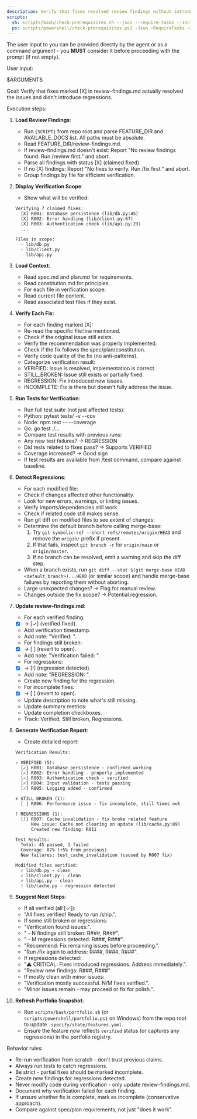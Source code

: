 ```yaml
---
description: Verify that fixes resolved review findings without introducing regressions
scripts:
  sh: scripts/bash/check-prerequisites.sh --json --require-tasks --include-tasks
  ps: scripts/powershell/check-prerequisites.ps1 -Json -RequireTasks -IncludeTasks
---
```


The user input to you can be provided directly by the agent or as a command argument - you **MUST** consider it before proceeding with the prompt (if not empty).

User input:

$ARGUMENTS

Goal: Verify that fixes marked [X] in review-findings.md actually resolved the issues and didn't introduce regressions.

Execution steps:

1.  **Load Review Findings**:
    -   Run `{SCRIPT}` from repo root and parse FEATURE_DIR and AVAILABLE_DOCS list. All paths must be absolute.
    -   Read FEATURE_DIR/review-findings.md.
    -   If review-findings.md doesn't exist: Report "No review findings found. Run /review first." and abort.
    -   Parse all findings with status [X] (claimed fixed).
    -   If no [X] findings: Report "No fixes to verify. Run /fix first." and abort.
    -   Group findings by file for efficient verification.

2.  **Display Verification Scope**:
    -   Show what will be verified:
      ```
      Verifying 7 claimed fixes:
        [X] R001: Database persistence (lib/db.py:45)
        [X] R002: Error handling (lib/client.py:67)
        [X] R003: Authentication check (lib/api.py:23)
        ...

      Files in scope:
        - lib/db.py
        - lib/client.py
        - lib/api.py
      ```

3.  **Load Context**:
    -   Read spec.md and plan.md for requirements.
    -   Read constitution.md for principles.
    -   For each file in verification scope:
      * Read current file content.
      * Read associated test files if they exist.

4.  **Verify Each Fix**:
    -   For each finding marked [X]:
      * Re-read the specific file:line mentioned.
      * Check if the original issue still exists.
      * Verify the recommendation was properly implemented.
      * Check if the fix follows the spec/plan/constitution.
      * Verify code quality of the fix (no anti-patterns).

    -   Categorize verification result:
      * VERIFIED: Issue is resolved, implementation is correct.
      * STILL_BROKEN: Issue still exists or partially fixed.
      * REGRESSION: Fix introduced new issues.
      * INCOMPLETE: Fix is there but doesn't fully address the issue.

5.  **Run Tests for Verification**:
    -   Run full test suite (not just affected tests):
      * Python: pytest tests/ -v --cov
      * Node: npm test -- --coverage
      * Go: go test ./...
    -   Compare test results with previous runs:
      * Any new test failures? → REGRESSION
      * Did tests related to fixes pass? → Supports VERIFIED
      * Coverage increased? → Good sign
    -   If test results are available from /test command, compare against baseline.

6.  **Detect Regressions**:
    -   For each modified file:
      * Check if changes affected other functionality.
      * Look for new errors, warnings, or linting issues.
      * Verify imports/dependencies still work.
      * Check if related code still makes sense.
    -   Run git diff on modified files to see extent of changes:
      * Determine the default branch before calling merge-base:
        1. Try `git symbolic-ref --short refs/remotes/origin/HEAD` and remove the `origin/` prefix if present.
        2. If that fails, inspect `git branch -r` for `origin/main` or `origin/master`.
        3. If no branch can be resolved, emit a warning and skip the diff step.
      * When a branch exists, run `git diff --stat $(git merge-base HEAD <default_branch>)...HEAD` (or similar scope) and handle merge-base failures by reporting them without aborting.
      * Large unexpected changes? → Flag for manual review.
      * Changes outside the fix scope? → Potential regression.

7.  **Update review-findings.md**:
    -   For each verified finding:
      * [X] → [✓] (verified fixed).
      * Add verification timestamp.
      * Add note: "Verified: <date>".

    -   For findings still broken:
      * [X] → [ ] (revert to open).
      * Add note: "Verification failed: <reason>".

    -   For regressions:
      * [X] → [!] (regression detected).
      * Add note: "REGRESSION: <description of new issue>".
      * Create new finding for the regression.

    -   For incomplete fixes:
      * [X] → [ ] (revert to open).
      * Update description to note what's still missing.

    -   Update summary metrics:
      * Update completion checkboxes.
      * Track: Verified, Still broken, Regressions.

8.  **Generate Verification Report**:
    -   Create detailed report:
      ```
      Verification Results:

      ✓ VERIFIED (5):
        [✓] R001: Database persistence - confirmed working
        [✓] R002: Error handling - properly implemented
        [✓] R003: Authentication check - verified
        [✓] R004: Input validation - tests passing
        [✓] R005: Logging added - confirmed

      ✗ STILL BROKEN (1):
        [ ] R006: Performance issue - fix incomplete, still times out

      ! REGRESSIONS (1):
        [!] R007: Cache invalidation - fix broke related feature
            New issue: Cache not clearing on update (lib/cache.py:89)
            Created new finding: R011

      Test Results:
        Total: 45 passed, 1 failed
        Coverage: 87% (+5% from previous)
        New failures: test_cache_invalidation (caused by R007 fix)

      Modified files verified:
        ✓ lib/db.py - clean
        ✓ lib/client.py - clean
        ✓ lib/api.py - clean
        ! lib/cache.py - regression detected
      ```

9.  **Suggest Next Steps**:
    -   If all verified (all [✓]):
      * "All fixes verified! Ready to run /ship.".

    -   If some still broken or regressions:
      * "Verification found issues:".
      * "  - N findings still broken: R###, R###".
      * "  - M regressions detected: R###, R###".
      * "Recommend: Fix remaining issues before proceeding.".
      * "Run /fix again to address: R###, R###, R###".

    -   If regressions detected:
      * "⚠️  CRITICAL: Fixes introduced regressions. Address immediately.".
      * "Review new findings: R###, R###".

    -   If mostly clean with minor issues:
      * "Verification mostly successful. N/M fixes verified.".
      * "Minor issues remain - may proceed or fix for polish.".

10. **Refresh Portfolio Snapshot**:
    -   Run `scripts/bash/portfolio.sh` (or `scripts/powershell/portfolio.ps1` on Windows) from the repo root to update `.specify/state/features.yaml`.
    -   Ensure the feature now reflects `verified` status (or captures any regressions) in the portfolio registry.

Behavior rules:
-   Re-run verification from scratch - don't trust previous claims.
-   Always run tests to catch regressions.
-   Be strict - partial fixes should be marked incomplete.
-   Create new findings for regressions detected.
-   Never modify code during verification - only update review-findings.md.
-   Document why verification failed for each finding.
-   If unsure whether fix is complete, mark as incomplete (conservative approach).
-   Compare against spec/plan requirements, not just "does it work".
